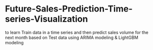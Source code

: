 # Future-Sales-Prediction-Time-series-Visualization
to learn Train data in a time series and then predict sales volume for the next month based on Test data using ARIMA modeling &amp; LightGBM modeling
